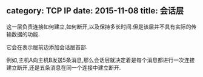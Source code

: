 category: TCP IP
date: 2015-11-08
title: 会话层
---

这一层负责连接如何建立,如何断开,以及保持多长时间.但是该层并不具有实际的传输数据的功能.

它会在表示层前边添加会话层首部.

例如,主机A向主机B发送5条消息,那么会话层就决定着是每个消息都进行一次连接建立断开,还是五条消息在同一个连接中建立断开.